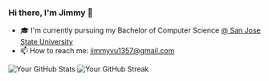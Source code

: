 ### Hi there, I'm Jimmy 👋

- 🎓 I'm currently pursuing my Bachelor of Computer Science [@ San Jose State University](https://www.sjsu.edu/)
- 📫 How to reach me: jimmyvu1357@gmail.com

![Your GitHub Stats](https://github-readme-stats.vercel.app/api?username=walson6&show_icons=true&count_private=true&hide=prs)
![Your GitHub Streak](https://github-readme-streak-stats.herokuapp.com/?user=walson6)
